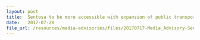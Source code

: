 ```yaml
---
layout: post
title:  Sentosa to be more accessible with expansion of public transport network into the island
date:   2017-07-20
file_url: /resources/media-advisories/files/20170717-Media_Advisory-Sentosa-to-be-more-accessible-to-guests-with-exp.pdf
---
```

